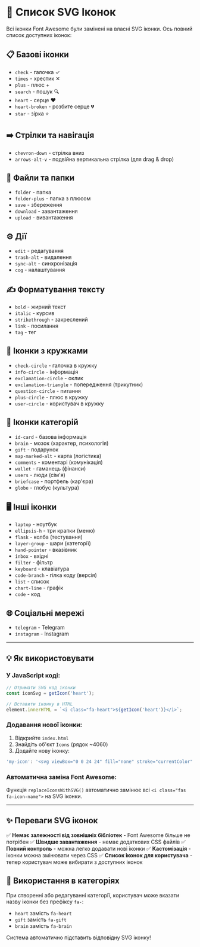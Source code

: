 # 🎨 Список SVG Іконок

Всі іконки Font Awesome були замінені на власні SVG іконки. Ось повний список доступних іконок:

## 📋 Базові іконки
- `check` - галочка ✓
- `times` - хрестик ✕
- `plus` - плюс +
- `search` - пошук 🔍
- `heart` - серце ❤️
- `heart-broken` - розбите серце 💔
- `star` - зірка ⭐

## ➡️ Стрілки та навігація
- `chevron-down` - стрілка вниз
- `arrows-alt-v` - подвійна вертикальна стрілка (для drag & drop)

## 📁 Файли та папки
- `folder` - папка
- `folder-plus` - папка з плюсом
- `save` - збереження
- `download` - завантаження
- `upload` - вивантаження

## ⚙️ Дії
- `edit` - редагування
- `trash-alt` - видалення
- `sync-alt` - синхронізація
- `cog` - налаштування

## ✍️ Форматування тексту
- `bold` - жирний текст
- `italic` - курсив
- `strikethrough` - закреслений
- `link` - посилання
- `tag` - тег

## 🔵 Іконки з кружками
- `check-circle` - галочка в кружку
- `info-circle` - інформація
- `exclamation-circle` - оклик
- `exclamation-triangle` - попередження (трикутник)
- `question-circle` - питання
- `plus-circle` - плюс в кружку
- `user-circle` - користувач в кружку

## 📂 Іконки категорій
- `id-card` - базова інформація
- `brain` - мозок (характер, психологія)
- `gift` - подарунок
- `map-marked-alt` - карта (логістика)
- `comments` - коментарі (комунікація)
- `wallet` - гаманець (фінанси)
- `users` - люди (сім'я)
- `briefcase` - портфель (кар'єра)
- `globe` - глобус (культура)

## 🖥️ Інші іконки
- `laptop` - ноутбук
- `ellipsis-h` - три крапки (меню)
- `flask` - колба (тестування)
- `layer-group` - шари (категорії)
- `hand-pointer` - вказівник
- `inbox` - вхідні
- `filter` - фільтр
- `keyboard` - клавіатура
- `code-branch` - гілка коду (версія)
- `list` - список
- `chart-line` - графік
- `code` - код

## 🌐 Соціальні мережі
- `telegram` - Telegram
- `instagram` - Instagram

---

## 💡 Як використовувати

### У JavaScript коді:
```javascript
// Отримати SVG код іконки
const iconSvg = getIcon('heart');

// Вставити іконку в HTML
element.innerHTML = `<i class="fa-heart">${getIcon('heart')}</i>`;
```

### Додавання нової іконки:
1. Відкрийте `index.html`
2. Знайдіть об'єкт `Icons` (рядок ~4060)
3. Додайте нову іконку:
```javascript
'my-icon': '<svg viewBox="0 0 24 24" fill="none" stroke="currentColor" stroke-width="2">...</svg>'
```

### Автоматична заміна Font Awesome:
Функція `replaceIconsWithSVG()` автоматично замінює всі `<i class="fas fa-icon-name">` на SVG іконки.

---

## ✨ Переваги SVG іконок

✅ **Немає залежності від зовнішніх бібліотек** - Font Awesome більше не потрібен
✅ **Швидше завантаження** - немає додаткових CSS файлів
✅ **Повний контроль** - можна легко додавати нові іконки
✅ **Кастомізація** - іконки можна змінювати через CSS
✅ **Список іконок для користувача** - тепер користувач може вибирати з доступних іконок

## 🎯 Використання в категоріях

При створенні або редагуванні категорії, користувач може вказати назву іконки без префіксу `fa-`:
- `heart` замість `fa-heart`
- `gift` замість `fa-gift`
- `brain` замість `fa-brain`

Система автоматично підставить відповідну SVG іконку!
